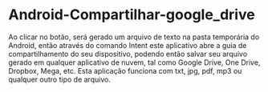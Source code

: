 # Android-Compartilhar-google_drive
Ao clicar no botão, será gerado um arquivo de texto na pasta temporária do Android, então através 
do comando Intent este aplicativo abre a guia de compartilhamento do seu dispositivo, podendo então
salvar seu arquivo gerado em qualquer aplicativo de nuvem, tal como Google Drive, One Drive, Dropbox,
Mega, etc. Esta aplicação funciona com txt, jpg, pdf, mp3 ou qualquer outro tipo de arquivo.
